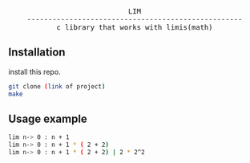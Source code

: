 <div align="center">
<pre>
LIM
---------------------------------------------------
c library that works with limis(math)
</pre>
</div>

## Installation

install this repo.

```sh
git clone (link of project)
make 
```

## Usage example
```sh
lim n-> 0 : n + 1
lim n-> 0 : n + 1 * ( 2 + 2)
lim n-> 0 : n + 1 * ( 2 + 2) | 2 * 2^2
```
